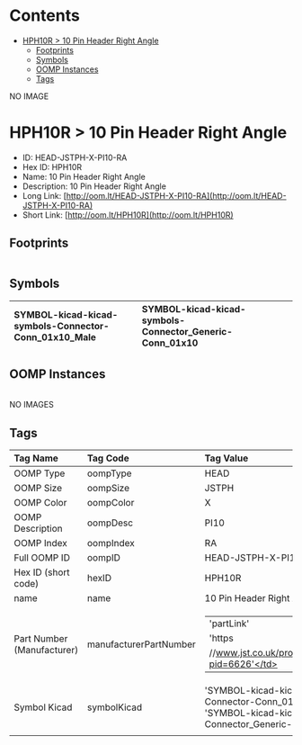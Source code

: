 



Contents
========

* [HPH10R > 10 Pin Header Right Angle](#hph10r--10-pin-header-right-angle)
	* [Footprints](#footprints)
	* [Symbols](#symbols)
	* [OOMP Instances](#oomp-instances)
	* [Tags](#tags)
  
NO IMAGE  
# HPH10R > 10 Pin Header Right Angle

- ID: HEAD-JSTPH-X-PI10-RA
- Hex ID: HPH10R
- Name: 10 Pin Header Right Angle
- Description: 10 Pin Header Right Angle
- Long Link: [http://oom.lt/HEAD-JSTPH-X-PI10-RA](http://oom.lt/HEAD-JSTPH-X-PI10-RA)
- Short Link: [http://oom.lt/HPH10R](http://oom.lt/HPH10R)

## Footprints
  

|||||
| :--- | :--- | :--- | :--- |

## Symbols
  

|![]()<br>SYMBOL-kicad-kicad-symbols-Connector-Conn_01x10_Male|![]()<br>SYMBOL-kicad-kicad-symbols-Connector_Generic-Conn_01x10|||
| :--- | :--- | :--- | :--- |

## OOMP Instances
  

|||||
| :--- | :--- | :--- | :--- |
  
NO IMAGES  
## Tags
  

|Tag Name|Tag Code|Tag Value|
| :--- | :--- | :--- |
|OOMP Type|oompType|HEAD|
|OOMP Size|oompSize|JSTPH|
|OOMP Color|oompColor|X|
|OOMP Description|oompDesc|PI10|
|OOMP Index|oompIndex|RA|
|Full OOMP ID|oompID|HEAD-JSTPH-X-PI10-RA|
|Hex ID (short code)|hexID|HPH10R|
|name|name|10 Pin Header Right Angle|
|Part Number (Manufacturer)|manufacturerPartNumber|<table><tr><td>'partLink'</td></tr><tr><td> 'https</td></tr><tr><td>//www.jst.co.uk/productSeries.php?pid=6626'</td></tr></table>|
|Symbol Kicad|symbolKicad|'SYMBOL-kicad-kicad-symbols-Connector-Conn_01x10_Male', 'SYMBOL-kicad-kicad-symbols-Connector_Generic-Conn_01x10'|
||||
